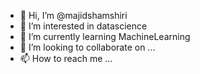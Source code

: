 - 👋 Hi, I’m @majidshamshiri
- 👀 I’m interested in datascience
- 🌱 I’m currently learning MachineLearning
- 💞️ I’m looking to collaborate on ...
- 📫 How to reach me ...

<!---
majidshamshiri/majidshamshiri is a ✨ special ✨ repository because its `README.md` (this file) appears on your GitHub profile.
You can click the Preview link to take a look at your changes.
--->

